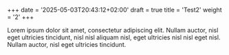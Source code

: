 +++
date = '2025-05-03T20:43:12+02:00'
draft = true
title = 'Test2'
weight = '2'
+++

Lorem ipsum dolor sit amet, consectetur adipiscing elit. Nullam auctor, nisl eget ultricies tincidunt, nisl nisl aliquam nisl, eget ultricies nisl nisl eget nisl. Nullam auctor, nisl eget ultricies tincidunt.
